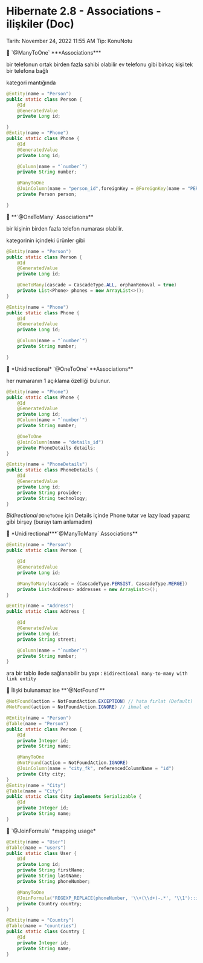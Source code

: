 # Hibernate 2.8 - Associations - ilişkiler (Doc)

Tarih: November 24, 2022 11:55 AM
Tip: KonuNotu

<aside>
🌟 `@ManyToOne` ***Associations***

</aside>

bir telefonun ortak birden fazla sahibi olabilir ev telefonu gibi birkaç kişi tek bir telefona bağlı 

kategori mantığında 

```java
@Entity(name = "Person")
public static class Person {
	@Id
	@GeneratedValue
	private Long id;

}
@Entity(name = "Phone")
public static class Phone {
	@Id
	@GeneratedValue
	private Long id;

	@Column(name = "`number`")
	private String number;

	@ManyToOne
	@JoinColumn(name = "person_id",foreignKey = @ForeignKey(name = "PERSON_ID_FK") )
	private Person person;

}
```

<aside>
🌟 **`@OneToMany` Associations**

</aside>

bir kişinin birden fazla telefon numarası olabilir.

kategorinin içindeki ürünler gibi

```java
@Entity(name = "Person")
public static class Person {
	@Id
	@GeneratedValue
	private Long id;

	@OneToMany(cascade = CascadeType.ALL, orphanRemoval = true)
	private List<Phone> phones = new ArrayList<>();
}

@Entity(name = "Phone")
public static class Phone {
	@Id
	@GeneratedValue
	private Long id;

	@Column(name = "`number`")
	private String number;

}
```

<aside>
🌟 *Unidirectional* `@OneToOne` **Associations**

</aside>

her numaranın 1 açıklama özelliği bulunur.

```java
@Entity(name = "Phone")
public static class Phone {
	@Id
	@GeneratedValue
	private Long id;
	@Column(name = "`number`")
	private String number;

	@OneToOne
	@JoinColumn(name = "details_id")
	private PhoneDetails details;
}

@Entity(name = "PhoneDetails")
public static class PhoneDetails {
	@Id
	@GeneratedValue
	private Long id;
	private String provider;
	private String technology;
}
```

*Bidirectional* `@OneToOne` için Details içinde Phone tutar ve lazy load yaparız gibi birşey (burayı tam anlamadım)

<aside>
🌟  *Unidirectional***`@ManyToMany` Associations**

</aside>

```java
@Entity(name = "Person")
public static class Person {

	@Id
	@GeneratedValue
	private Long id;

	@ManyToMany(cascade = {CascadeType.PERSIST, CascadeType.MERGE})
	private List<Address> addresses = new ArrayList<>();
}

@Entity(name = "Address")
public static class Address {

	@Id
	@GeneratedValue
	private Long id;
	private String street;

	@Column(name = "`number`")
	private String number;
}
```

ara bir tablo ilede sağlanabilir bu yapı : `Bidirectional many-to-many with link entity`

<aside>
🌟 İlişki bulunamaz ise **`@NotFound`**

</aside>

```java
@NotFound(action = NotFoundAction.EXCEPTION) // hata fırlat (Default)
@NotFound(action = NotFoundAction.IGNORE) // ihmal et

```

```java
@Entity(name = "Person")
@Table(name = "Person")
public static class Person {
	@Id
	private Integer id;
	private String name;

	@ManyToOne
	@NotFound(action = NotFoundAction.IGNORE)
	@JoinColumn(name = "city_fk", referencedColumnName = "id")
	private City city;
}
@Entity(name = "City")
@Table(name = "City")
public static class City implements Serializable {
	@Id
	private Integer id;
	private String name;
}
```

<aside>
🌟 `@JoinFormula` *mapping usage*

</aside>

```java
@Entity(name = "User")
@Table(name = "users")
public static class User {
	@Id
	private Long id;
	private String firstName;
	private String lastName;
	private String phoneNumber;

	@ManyToOne
	@JoinFormula("REGEXP_REPLACE(phoneNumber, '\\+(\\d+)-.*', '\\1')::int")
	private Country country;
}

@Entity(name = "Country")
@Table(name = "countries")
public static class Country {
	@Id
	private Integer id;
	private String name;
}
```
